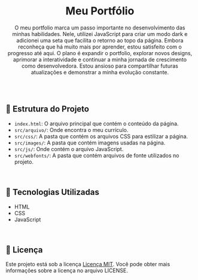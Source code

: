 <div align="center">

  <h1 align="center">Meu  Portfólio</h1>

  <p align="center">
   O meu portfolio marca um passo importante no desenvolvimento das minhas habilidades. Nele, utilizei JavaScript para criar um modo dark e adicionei uma seta que facilita o retorno ao topo da página. Embora reconheça que há muito mais por aprender, estou satisfeito com o progresso até aqui. O plano é expandir o portfolio, explorar novos designs, aprimorar a interatividade e continuar a minha jornada de crescimento como desenvolvedora. Estou ansioso para compartilhar futuras atualizações e demonstrar a minha evolução constante.
</div>

<br />
<br />

## 📂 Estrutura do Projeto

- `index.html`: O arquivo principal que contém o conteúdo da página.
- `src/arquivo/`: Onde encontra o meu currículo. 
- `src/css/`: A pasta que contém os arquivos CSS para estilizar a página.
- `src/images/`: A pasta que contém imagens usadas na página.
- `src/js/`: Onde contém o arquivo JavaScript.
- `src/webfonts/`: A pasta que contém arquivos de fonte utilizados no projeto.
<br />

## 🚀 Tecnologias Utilizadas

* HTML
* CSS
* JavaScript
<br />

## 📝 Licença

Este projeto está sob a licença  [Licença MIT](license.md). Você pode obter mais informações sobre a licença no arquivo LICENSE.
<br />
<br />

